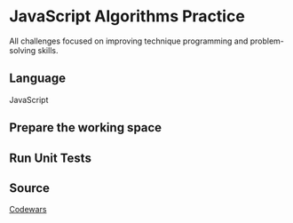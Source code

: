 # JavaScript Algorithms Practice

All challenges focused on improving technique programming and problem-solving skills.

## Language

JavaScript

## Prepare the working space

## Run Unit Tests

## Source

[Codewars](https://www.codewars.com/)
